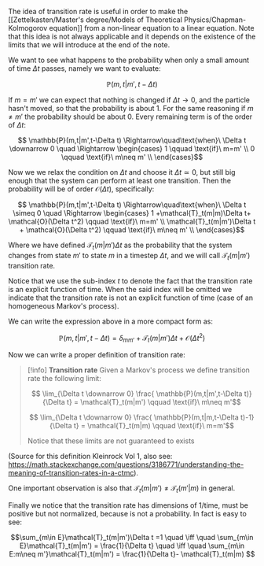 The idea of transition rate is useful in order to make the [[Zettelkasten/Master's degree/Models of Theoretical Physics/Chapman-Kolmogorov equation]] from a non-linear equation to a linear equation. Note that this idea is not always applicable and it depends on the existence of the limits that we will introduce at the end of the note.

We want to see what happens to the probability when only a small amount of time $\Delta t$ passes, namely we want to evaluate:

$$ \mathbb{P}(m,t|m',t-\Delta t) $$

If $m=m'$ we can expect that nothing is changed if $\Delta t \to 0$, and the particle hasn't moved, so that the probability is about $1$. For the same reasoning if $m \neq m'$ the probability should be about 0. Every remaining term is of the order of $\Delta t$:

$$  \mathbb{P}(m,t|m',t-\Delta t) \Rightarrow\quad\text{when}\ \Delta t \downarrow 0 \quad \Rightarrow 
\begin{cases}
1  \qquad \text{if}\ m=m' \\
0 \qquad \text{if}\ m\neq m' \\
\end{cases}$$

Now we we relax the condition on $\Delta t$ and choose it $\Delta t \simeq 0$, but still big enough that the system can perform at least one transition. Then the probability will be of order $\mathcal{O}(\Delta t)$, specifically:

$$  \mathbb{P}(m,t|m',t-\Delta t) \Rightarrow\quad\text{when}\ \Delta t \simeq 0 \quad \Rightarrow 
\begin{cases}
1 +\mathcal{T}_t(m|m)\Delta t+ \mathcal{O}(\Delta t^2) \qquad \text{if}\ m=m' \\
\mathcal{T}_t(m|m')\Delta t + \mathcal{O}(\Delta t^2) \qquad \text{if}\ m\neq m' \\
\end{cases}$$

Where we have defined $\mathcal{T}_t(m|m')\Delta t$ as the probability that the system changes from state $m'$ to state $m$ in a timestep $\Delta t$, and we will call $\mathcal{T}_t(m|m')$ transition rate. 

Notice that we use the sub-index $t$ to denote the fact that the transition rate is an explicit function of time. When the said index will be omitted we indicate that the transition rate is not an explicit function of time (case of an homogeneous Markov's process).

We can write the expression above in a more compact form as:

$$  \mathbb{P}(m,t|m',t-\Delta t) = \delta_{mm'} +\mathcal{T}_t(m|m')\Delta t + \mathcal{O}(\Delta t^2)$$

Now we can write a proper definition of transition rate:

>[!info] **Transition rate**
>Given a Markov's process we define transition rate the following limit:
>
>$$ \lim_{\Delta t \downarrow 0} \frac{  \mathbb{P}(m,t|m',t-\Delta t)}{\Delta t} = \mathcal{T}_t(m|m')  \qquad \text{if}\ m\neq m'$$
>
>$$ \lim_{\Delta t \downarrow 0} \frac{  \mathbb{P}(m,t|m,t-\Delta t)-1}{\Delta t} = \mathcal{T}_t(m|m)  \qquad \text{if}\ m=m'$$
>
>Notice that these limits are not guaranteed to exists

(Source for this definition Kleinrock Vol 1, also see: https://math.stackexchange.com/questions/3186771/understanding-the-meaning-of-transition-rates-in-a-ctmc).


One important observation is also that $\mathcal{T}_t(m|m') \neq \mathcal{T}_t(m'|m)$ in general.

Finally we notice that the transition rate has dimensions of 1/time, must be positive but not normalized, because is not a probability. In fact is easy to see:

$$\sum_{m\in E}\mathcal{T}_t(m|m')\Delta t =1 \quad \iff \quad \sum_{m\in E}\mathcal{T}_t(m|m') = \frac{1}{\Delta t} \quad \iff \quad \sum_{m\in E:m\neq m'}\mathcal{T}_t(m|m') = \frac{1}{\Delta t}- \mathcal{T}_t(m|m) $$
